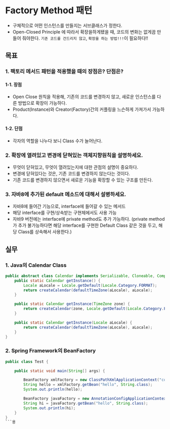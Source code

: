 # Factory Method 패턴

- 구체적으로 어떤 인스턴스를 만들지는 서브클래스가 정한다.
- Open-Closed Principle 에 따라서 확장을하게됐을 때, 코드의 변화는 없게끔 만들어 줘야한다.
  `기존 코드를 건드리지 않고`, `확장을 하는 방법!!!`이 필요하다!!

## 목표

### 1. 팩토리 메서드 패턴을 적용했을 때의 장점은? 단점은?

#### 1-1. 장점

- Open Close 원칙을 적용해, 기존의 코드를 변경하지 않고, 새로운 인스턴스를 다른 방법으로 확장이 가능하다.
- Product(Instance)와 Creator(Factory)간의 커플링을 느슨하게 가져가서 가능하다.

#### 1-2. 단점

- 각자의 역할을 나누다 보니 Class 수가 늘어난다.

### 2. 확장에 열려있고 변경에 닫혀있는 객체지향원칙을 설명하세요.

- 무엇이 닫혀있고, 무엇이 열려있는지에 대한 관점의 설명이 중요하다.
- 변경에 닫혀있다는 것은, 기존 코드를 변경하지 않는다는 것이다.
- 기존 코드를 변경하지 않으면서 새로운 기능을 확장할 수 있는 구조를 만든다.

### 3. 자바8에 추가된 default 메소드에 대해서 설병하세요.

- 자바8에 들어간 기능으로, interface에 들어갈 수 있는 메서드
- 해당 interface를 구현/상속받는 구현체에서도 사용 가능
- 자바9 버전에는 interface에 private method도 추가 가능하다. (private method가 추가 불가능하다면 해당 interface를 구현한 Default Class 같은 것을 두고, 해당
  Class를 상속해서 사용한다.)

## 실무

### 1. Java의 Calendar Class

```java
public abstract class Calendar implements Serializable, Cloneable, Comparable<Calendar> {
    public static Calendar getInstance() {
        Locale aLocale = Locale.getDefault(Locale.Category.FORMAT);
        return createCalendar(defaultTimeZone(aLocale), aLocale);
    }

    public static Calendar getInstance(TimeZone zone) {
        return createCalendar(zone, Locale.getDefault(Locale.Category.FORMAT));
    }

    public static Calendar getInstance(Locale aLocale) {
        return createCalendar(defaultTimeZone(aLocale), aLocale);
    }
}
```

### 2. Spring Framework의 BeanFactory

```java
public class Test {

    public static void main(String[] args) {

        BeanFactory xmlFactory = new ClassPathXmlApplicationContext("config.xml");
        String hello = xmlFactory.getBean("hello", String.class);
        System.out.println(hello);

        BeanFactory javaFactory = new AnnotationConfigApplicationContext(Config.class);
        String hi = javaFactory.getBean("hello", String.class);
        System.out.println(hi);
    }
}
```용